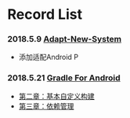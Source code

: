 # Record List

### 2018.5.9 [Adapt-New-System](Adapt-New-System.md)

* 添加适配Android P

### 2018.5.21 [Gradle For Android](https://github.com/FokingGit/knowledge/tree/master/Gradle%20For%20Android) 

- [第二章：基本自定义构建](https://github.com/FokingGit/knowledge/blob/master/Gradle%20For%20Android/%E7%AC%AC%E4%BA%8C%E7%AB%A0%EF%BC%9A%E5%9F%BA%E6%9C%AC%E8%87%AA%E5%AE%9A%E4%B9%89%E6%9E%84%E5%BB%BA.md)
- [第三章：依赖管理](Fragment/第三章：依赖管理.md)

